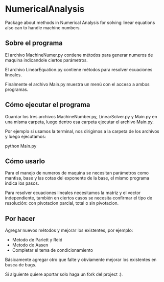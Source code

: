 NumericalAnalysis
=================

Package about methods in Numerical Analysis for solving linear equations also can to handle machine numbers.

Sobre el programa
-----------------

El archivo MachineNumer.py contiene métodos para generar numeros de maquina indicandole ciertos parámetros.

El archivo LinearEquation.py contiene métodos para resolver ecuaciones lineales.

Finalmente el archivo Main.py muestra un menú con el acceso a ambos programas.

Cómo ejecutar el programa
------------------------

Guardar los tres archivos MachineNumber.py, LinearSolver.py y Main.py en una misma carpeta, luego 
dentro esa carpeta ejecutar el archivo Main.py.

Por ejemplo si usamos la terminal, nos dirigimos a la carpeta de los archivos y luego ejecutamos:

python Main.py

Cómo usarlo
-------------

Para el manejo de numeros de maquina se necesitan parámetros como mantisa, base y las cotas del exponente 
de la base, el mismo programa indica los pasos.

Para resolver ecuaciones lineales necesitamos la matriz y el vector independiente, también en ciertos 
casos se necesita confirmar el tipo de resolución: con pivotacion parcial, total o sin pivotacion.

Por hacer
---------

Agregar nuevos métodos y mejorar los existentes, por ejemplo:

- Metodo de Parlett y Reid
- Metodo de Aasen
- Completar el tema de condicionamiento

Básicamente agregar otro que falte y obviamente mejorar los existentes en busca de bugs.

Si alguiente quiere aportar solo haga un fork del project :).

